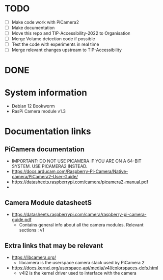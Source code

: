 # TODO
- [ ] Make code work with PiCamera2
- [ ] Make documentation
- [ ] Move this repo and TIP-Accessibility-2022 to Organisation
- [ ] Merge Volume detection code if possible
- [ ] Test the code with experiments in real time
- [ ] Merge relevant changes upstream to TIP-Accessibility
# DONE

# System information
- Debian 12 Bookworm
- RasPi Camera module v1.3

# Documentation links 
## PiCamera documentation
 - IMPORTANT: DO NOT USE PICAMERA IF YOU ARE ON A 64-BIT SYSTEM. USE PICAMERA2 INSTEAD.   
 - https://docs.arducam.com/Raspberry-Pi-Camera/Native-camera/PiCamera2-User-Guide/
 - https://datasheets.raspberrypi.com/camera/picamera2-manual.pdf
 - 
## Camera Module datasheetS
- https://datasheets.raspberrypi.com/camera/raspberry-pi-camera-guide.pdf
  - Contains general info about all the camera modules. Relevant sections : v1   
## Extra links that may be relevant
- https://libcamera.org/
  - libcamera is the userspace camera stack used by PiCamera 2     
- https://docs.kernel.org/userspace-api/media/v4l/colorspaces-defs.html
  - v4l2 is the kernel driver used to interface with the camera   
